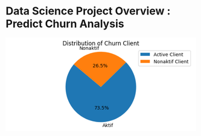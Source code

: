 # Data Science Project Overview : Predict Churn Analysis


![alt text](https://github.com/desynoerhayati/ds_predict_churn/blob/main/Churn_Client.png?raw=true) 
